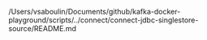 /Users/vsaboulin/Documents/github/kafka-docker-playground/scripts/../connect/connect-jdbc-singlestore-source/README.md